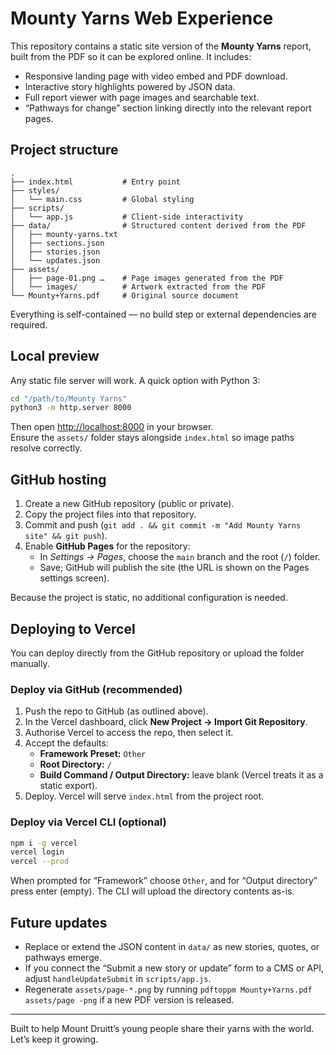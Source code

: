 # Mounty Yarns Web Experience

This repository contains a static site version of the **Mounty Yarns** report, built from the PDF so it can be explored online. It includes:

- Responsive landing page with video embed and PDF download.
- Interactive story highlights powered by JSON data.
- Full report viewer with page images and searchable text.
- “Pathways for change” section linking directly into the relevant report pages.

## Project structure

```
.
├── index.html           # Entry point
├── styles/
│   └── main.css         # Global styling
├── scripts/
│   └── app.js           # Client-side interactivity
├── data/                # Structured content derived from the PDF
│   ├── mounty-yarns.txt
│   ├── sections.json
│   ├── stories.json
│   └── updates.json
├── assets/
│   ├── page-01.png …    # Page images generated from the PDF
│   └── images/          # Artwork extracted from the PDF
└── Mounty+Yarns.pdf     # Original source document
```

Everything is self-contained — no build step or external dependencies are required.

## Local preview

Any static file server will work. A quick option with Python 3:

```bash
cd "/path/to/Mounty Yarns"
python3 -m http.server 8000
```

Then open [http://localhost:8000](http://localhost:8000) in your browser.  
Ensure the `assets/` folder stays alongside `index.html` so image paths resolve correctly.

## GitHub hosting

1. Create a new GitHub repository (public or private).
2. Copy the project files into that repository.
3. Commit and push (`git add . && git commit -m "Add Mounty Yarns site" && git push`).
4. Enable **GitHub Pages** for the repository:
   - In *Settings → Pages*, choose the `main` branch and the root (`/`) folder.
   - Save; GitHub will publish the site (the URL is shown on the Pages settings screen).

Because the project is static, no additional configuration is needed.

## Deploying to Vercel

You can deploy directly from the GitHub repository or upload the folder manually.

### Deploy via GitHub (recommended)

1. Push the repo to GitHub (as outlined above).
2. In the Vercel dashboard, click **New Project → Import Git Repository**.
3. Authorise Vercel to access the repo, then select it.
4. Accept the defaults:
   - **Framework Preset:** `Other`
   - **Root Directory:** `/`
   - **Build Command / Output Directory:** leave blank (Vercel treats it as a static export).
5. Deploy. Vercel will serve `index.html` from the project root.

### Deploy via Vercel CLI (optional)

```bash
npm i -g vercel
vercel login
vercel --prod
```

When prompted for “Framework” choose `Other`, and for “Output directory” press enter (empty). The CLI will upload the directory contents as-is.

## Future updates

- Replace or extend the JSON content in `data/` as new stories, quotes, or pathways emerge.
- If you connect the “Submit a new story or update” form to a CMS or API, adjust `handleUpdateSubmit` in `scripts/app.js`.
- Regenerate `assets/page-*.png` by running `pdftoppm Mounty+Yarns.pdf assets/page -png` if a new PDF version is released.

---

Built to help Mount Druitt’s young people share their yarns with the world. Let’s keep it growing. 
